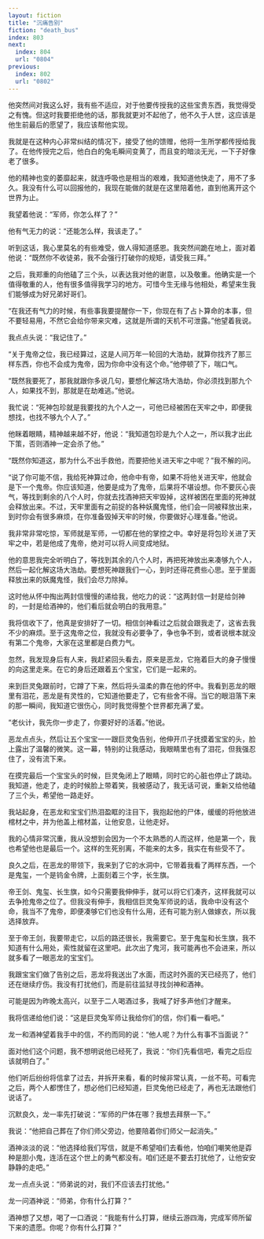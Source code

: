 ```yaml
---
layout: fiction
title: "沉痛告别"
fiction: "death_bus"
index: 803
next:
  index: 804
  url: "0804"
previous:
  index: 802
  url: "0802"
---
```

他突然间对我这么好，我有些不适应，对于他要传授我的这些宝贵东西，我觉得受之有愧。但这时我要拒绝他的话，那我就更对不起他了，他不久于人世，这应该是他生前最后的愿望了，我应该帮他实现。

我就是在这种内心非常纠结的情况下，接受了他的馈赠，他将一生所学都传授给我了。在他传授完之后，他白白的兔毛瞬间变黄了，而且变的暗淡无光，一下子好像老了很多。

他的精神也变的萎靡起来，就连呼吸也是相当的艰难，我知道他快走了，用不了多久。我没有什么可以回报他的，我现在能做的就是在这里陪着他，直到他离开这个世界为止。

我望着他说：“军师，你怎么样了？”

他有气无力的说：“还能怎么样，我该走了。”

听到这话，我心里莫名的有些难受，做人得知道感恩。我突然间跪在地上，面对着他说：“既然你不收徒弟，我不会强行打破你的规矩，请受我三拜。”

之后，我郑重的向他磕了三个头，以表达我对他的谢意，以及敬重。他确实是一个值得敬重的人，他有很多值得我学习的地方。可惜今生无缘与他相处，希望来生我们能够成为好兄弟好哥们。

“在我还有气力的时候，有些事我要提醒你一下，你现在有了占卜算命的本事，但不要轻易用，不然它会给你带来灾难，这就是所谓的天机不可泄露。”他望着我说。

我点点头说：“我记住了。”

“关于鬼帝之位，我已经算过，这是人间万年一轮回的大浩劫，就算你找齐了那三样东西，你也不会成为鬼帝，因为你命中没有这个命。”他停顿了下，喘口气。

“既然我要死了，那我就跟你多说几句，要想化解这场大浩劫，你必须找到那九个人，如果找不到，那就是在劫难逃。”他说。

我忙说：“死神包珍就是我要找的九个人之一，可他已经被困在天牢之中，即便我想找，也找不够九个人了。”

他眯着眼睛，精神越来越不好，他说：“我知道包珍是九个人之一，所以我才出此下策，否则酒神一定会杀了他。”

“既然你知道这，那为什么不出手救他，而要把他关进天牢之中呢？”我不解的问。

“说了你可能不信，我给死神算过命，他命中有帝，如果不将他关进天牢，他就会是下一个鬼帝。你应该知道，他要是成为了鬼帝，后果将不堪设想。你不要灰心丧气，等找到剩余的八个人时，你就去找酒神把天牢毁掉，这样被困在里面的死神就会释放出来。不过，天牢里面有之前捉的各种妖魔鬼怪，他们会一同被释放出来，到时你会有很多麻烦，在你准备毁掉天牢的时候，你要做好心理准备。”他说。

我非常非常吃惊，军师就是军师，一切都在他的掌控之中。幸好是将包珍关进了天牢之中，若是他成了鬼帝，绝对可以将人间变成地狱。

他的意思我完全听明白了，等找到其余的八个人时，再把死神放出来凑够九个人，然后一起化解这场大浩劫。要想死神跟我们一心，到时还得花费些心思。至于里面释放出来的妖魔鬼怪，我们会尽力除掉。

这时他从怀中掏出两封信慢慢的递给我，他吃力的说：“这两封信一封是给剑神的，一封是给酒神的，他们看后就会明白的我用意。”

我将信收下了，他真是安排好了一切。相信剑神看过之后就会跟我走了，这省去我不少的麻烦。至于这鬼帝之位，我就没有必要争了，争也争不到，或者说根本就没有第二个鬼帝，大家在这里都是白费力气。

忽然，我发现身后有人来，我赶紧回头看去，原来是恶龙，它拖着巨大的身子慢慢的向这里走来。在它的身后还跟着五个宝宝，它们是一起来的。

来到巨灵兔跟前时，它蹲了下来，然后将头温柔的靠在他的怀中。我看到恶龙的眼里有泪花，恶龙是有灵性的，它知道他要走了，它有些舍不得。当它的眼泪落下来的那一瞬间，我知道它很伤心，同时我觉得整个世界都充满了爱。

“老伙计，我先你一步走了，你要好好的活着。”他说。

恶龙点点头，然后让五个宝宝一一跟巨灵兔告别，他伸开爪子抚摸着宝宝的头，脸上露出了温馨的微笑。这一幕，特别的让我感动，我眼睛里也有了泪花，但我强忍住了，没有流下来。

在摸完最后一个宝宝头的时候，巨灵兔闭上了眼睛，同时它的心脏也停止了跳动。我知道，他走了，走的时候脸上带着笑，我被感动了，我无话可说，重新又给他磕了三个头，希望他一路走好。

我站起身，在恶龙和宝宝们热泪盈眶的注目下，我抱起他的尸体，缓缓的将他放进棺材之中，并为他盖上棺材盖，让他安息，让他走好。

我的心情非常沉重，我从没想到会因为一个不太熟悉的人而这样，他是第一个，我也希望他也是最后一个。这样的生死别离，不能来的太多，我实在有些受不了。

良久之后，在恶龙的带领下，我来到了它的水洞中，它带着我看了两样东西，一个是鬼玺，一个是钨金令牌，上面刻着三个字，长生旗。

帝王剑、鬼玺、长生旗，如今只需要我伸伸手，就可以将它们凑齐，这样我就可以去争抢鬼帝之位了。但我没有伸手，我相信巨灵兔军师说的话，我命中没有这个命，我当不了鬼帝，即便凑够它们也没有什么用，还有可能为别人做嫁衣，所以我选择放弃。

至于帝王剑，我要带走它，以后的路还很长，我需要它。至于鬼玺和长生旗，我不知道有什么用处，索性就留在这里吧。此次出了鬼河，我可能再也不会进来，所以就多看了一眼恶龙的宝宝们。

我跟宝宝们做了告别之后，恶龙将我送出了水面，而这时外面的天已经亮了，他们还在继续疗伤。我没有打扰他们，而是前往监狱寻找剑神和酒神。

可能是因为昨晚太高兴，以至于二人喝酒过多，我喊了好多声他们才醒来。

我将信递给他们说：“这是巨灵兔军师让我给你们的信，你们看一看吧。”

龙一和酒神望着我手中的信，不约而同的说：“他人呢？为什么有事不当面说？”

面对他们这个问题，我不想明说他已经死了，我说：“你们先看信吧，看完之后应该就明白了。”

他们听后纷纷将信拿了过去，并拆开来看，看的时候非常认真，一丝不苟。可看完之后，两个人都愣住了，想必他们已经知道，巨灵兔他已经走了，再也无法跟他们说话了。

沉默良久，龙一率先打破说：“军师的尸体在哪？我想去拜祭一下。”

我说：“他把自己葬在了你们师父旁边，他要陪着你们师父一起消失。”

酒神淡淡的说：“他选择给我们写信，就是不希望咱们去看他，怕咱们嘲笑他是孬种是胆小鬼，连活在这个世上的勇气都没有。咱们还是不要去打扰他了，让他安安静静的走吧。”

龙一点点头说：“师弟说的对，我们不应该去打扰他。”

龙一问酒神说：“师弟，你有什么打算？”

酒神想了又想，喝了一口酒说：“我能有什么打算，继续云游四海，完成军师所留下来的遗愿。你呢？你有什么打算？”